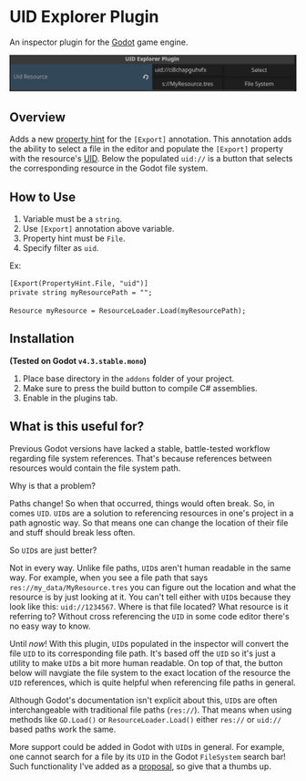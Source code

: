 # UID Explorer Plugin

An inspector plugin for the [Godot](https://godotengine.org/) game engine.

<p align="center">
    <img src="icon.png" alt="Plugin Icon">
</p>

## Overview
Adds a new [property hint](https://docs.godotengine.org/en/stable/tutorials/scripting/c_sharp/c_sharp_exports.html#doc-c-sharp-exports) for the `[Export]` annotation. This annotation adds the ability to select a file in the editor and populate the `[Export]` property with the resource's [UID](https://docs.godotengine.org/en/stable/classes/class_resourceuid.html). Below the populated `uid://` is a button that selects the corresponding resource in the Godot file system. 

## How to Use
1. Variable must be a `string`.
2. Use `[Export]` annotation above variable.
3. Property hint must be `File`.
4. Specify filter as `uid`.

Ex:
```
[Export(PropertyHint.File, "uid")]
private string myResourcePath = "";

Resource myResource = ResourceLoader.Load(myResourcePath);
```

## Installation
**(Tested on Godot `v4.3.stable.mono`)**
1. Place base directory in the `addons` folder of your project.
2. Make sure to press the build button to compile C# assemblies.
3. Enable in the plugins tab.

## What is this useful for?
Previous Godot versions have lacked a stable, battle-tested workflow regarding file system references. That's because references between resources would contain the file system path.

Why is that a problem?

Paths change! So when that occurred, things would often break. So, in comes `UID`. `UID`s are a solution to referencing resources in one's project in a path agnostic way. So that means one can change the location of their file and stuff should break less often.

So `UID`s are just better?

Not in every way. Unlike file paths, `UID`s aren't human readable in the same way. For example, when you see a file path that says `res://my_data/MyResource.tres` you can figure out the location and what the resource is by just looking at it. You can't tell either with `UID`s because they look like this: `uid://1234567`. Where is that file located? What resource is it referring to? Without cross referencing the `UID` in some code editor there's no easy way to know.

Until *now*! With this plugin, `UID`s populated in the inspector will convert the file `UID` to its corresponding file path. It's based off the `UID` so it's just a utility to make `UID`s a bit more human readable. On top of that, the button below will navgiate the file system to the exact location of the resource the `UID` references, which is quite helpful when referencing file paths in general.

Although Godot's documentation isn't explicit about this, `UID`s are often interchangeable with traditional file paths (`res://`). That means when using methods like `GD.Load()` or `ResourceLoader.Load()` either `res://` or `uid://` based paths work the same.

More support could be added in Godot with `UID`s in general. For example, one cannot search for a file by its `UID` in the Godot `FileSystem` search bar! Such functionality I've added as a [proposal](https://github.com/godotengine/godot-proposals/issues/10737), so give that a thumbs up.